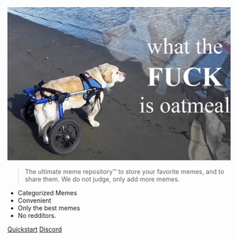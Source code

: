 ![](https://raw.githubusercontent.com/readme-me/readme-me.github.io/main/_media/oat.jpg)

>  The ultimate meme repository™  to store your favorite memes, and to share them. We do not judge, only add more memes.
- Categorized Memes
- Convenient
- Only the best memes
- No redditors.

[Quickstart](#quickstart-and-demo-click-the-image)
[Discord](https://discord.gg/B84356MFSg)


